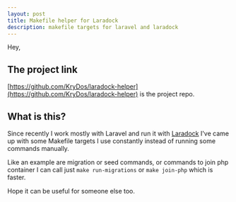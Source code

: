 ```yaml
---
layout: post
title: Makefile helper for Laradock
description: makefile targets for laravel and laradock
---
```


Hey,

## The project link

[https://github.com/KryDos/laradock-helper](https://github.com/KryDos/laradock-helper) is the project repo.

## What is this?

Since recently I work mostly with Laravel and run it with [Laradock](http://laradock.io/)
I've came up with some Makefile targets I use constantly instead of running some commands manually.

Like an example are migration or seed commands, or commands to join php container I can call just
`make run-migrations` or `make join-php` which is faster.

Hope it can be useful for someone else too.
